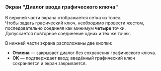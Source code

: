 ### Экран "Диалог ввода графического ключа"

В верхней части экрана отображается сетка из точек.  
Чтобы задать графический ключ, необходимо провести жестом, последовательно соединяя как минимум **четыре** точки.  
Допускается повторное соединение одних и тех же точек.

В нижней части экрана расположены две кнопки:

- **Отмена** — закрывает диалог без сохранения графического ключа.
- **ОК** — подтверждает ввод; введённый графический ключ сохраняется и экран закрывается.